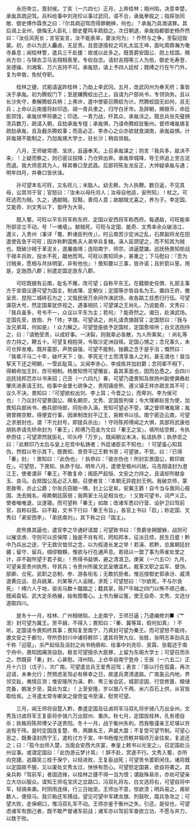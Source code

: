 <!-- { "loadSidebar": true } -->
　　永历帝立，晋封侯。丁亥（一六四七）正月，上奔桂林；梧州陷，决意幸楚，承胤具疏迎驾。兵科给事中刘尧珍以事过武冈，语不合，承胤拳殴之；指挥张同敞、御史傅作霖责之曰：『尔具疏迎驾而得罪朝绅，何也』？承胤乃具酒请罪。其后谒上全州，倨侮无人臣礼；御史瞿鸣丰疏劾之。次日朝退，承胤指都御史杨乔然曰：『汝任风宪长；言官妄言，汝不能表率，要汝何为』！乔然与之争，至裂冠毁裳。初，亦以为武人麤卤，无足责。且尝逐擅权之司礼太监王坤，面叱周鼎瀚为奄寺鼻息；闻桂林警，遣兵三千赴援：故或以此多之。既晋爵安国公、勋上桂国，赐尚方剑；与锦衣卫马吉翔相表里，专权自恣。请封吉翔等三人为伯，御史毛寿登、吴德操、刘湘客、万六吉持不可。承胤怒，请上予四人廷杖；既缚之行在午门外，复为申救，免杖夺职。

　　桂林之捷，式耜请返跸桂林；乃劫上幸武冈。五月，改武冈州为奉天府；事皆决于承胤。初为腾蛟门下；至是嫌腾蛟出己上，自请为户部尚书，专领饷务。且以长沙失守，奏解腾蛟兵柄；上弗许，遣中使密召腾蛟为计。然腾蛟固无如何，且无兵；上命以云南援将赵印选、胡一青兵隶之，归守白牙市。及辞朝，赐银币，命廷臣郊饯，承胤伏甲将袭之；印选、一青力战，歼其众，承胤讳之。既总兵张先璧拥溃兵数万，疏请入朝，且劾承胤专擅；承胤惧，乃请命腾蛟驻衡州。督师堵胤锡复疏劾承胤，且及截杀腾蛟事；而高必正、李赤心之众亦欲就食湖南，承胤益惧。计非胤锡不能制之，乃加胤锡大学士，驻长沙；稍自敛戢。

　　八月，王师破常德、宝庆，且逼奉天。上召承胤谋之；则言『我兵多，敌决不来』！上疑而察之，则已密议投降；乃仓猝出奔。承胤举城降，导王师追上至古泥而退。我大师恶其为人，移其眷口至武昌。后部将陈友龙反正，大帅疑承胤与通；明年四月，并眷口皆伏诛。

　　孙可望本名可旺，又名旺儿；米脂人。幼无赖，为人执鞭。数日返，不见其母，讼其邻于官；官怒曰：『汝未以母托邻人；汝母自他适，安所知』！杖之。可旺逃而为贼。久之，遇献贼。狡黠，善伺人意；故献贼尤喜之，养为子。李定国、艾能奇、刘文秀以下，皆呼为大哥。

　　既入蜀，可旺以平东将军称东府、定国以安西将军称西府。每遇敌，可旺能率所部坚立不动，号「一堵墙」。献贼死，可旺与定国、能奇、文秀率余众破涪江、遵义，入贵州（事详「蜀、黔诸臣列传」）。时云南苦沙定洲之乱，石屏副将龙在田遣使告急于可旺；因诈称黔国焦夫人弟举兵复雠。滇人延颈望之，而不知其为贼也。既破沙贼于革泥关，遂屠曲靖；连陷南宁、师宗，进逼楚雄。巡抚杨畏知拒战于禄丰兵败，投水不死，踞地而骂。可旺以畏知同乡，甚重之；下马慰曰：『吾为讨贼来，愿相与共扶明室，非有他也』！畏知要以三事，皆许诺；且折箭以誓。用是，定迤西八郡；别遣定国定迤东八郡。

　　可旺既据有云南，耻名不雅，改可望；自称平东王。在籍御史任僎、礼部主事方于宣倡议遵可望为国主，制卤簿、定朝仪；定国等亦皆自名为王。置四王府，撤呈贡、昆阳二城砖石为之；又毁民居万余间作演武场，收各路工技悉归行伍。可望谋窃大号，然定国辈犹侪视之，遇事相抗；可望谋之王尚礼，乃说能奇、文秀曰：『我兵虽多，号令不一，众议以平东为主；若何』？能奇然之。诹日，赴演武场。定国先至，放炮、升「帅」字旗。可望诘之，尚礼请责旗鼓官；定国怒曰：『我与汝兄弟耳，何如是』！众力解之。可望登座欲予定国杖，定国愈喧哄；白文选抱持之，曰：『请勉受责，以成好事。一决裂，则我辈必各散，为人所乘矣』！尚礼等亦力持之，鞭五十。可望复相抱哭，令取沙定洲自赎。定国心憾之；念兄事久，未可仓猝发难。既并蛮部，声势益强，可望不能制，独霸之念于是乎沮；慨然曰：『我辈汗马二十年，破坏天下；张、李究无寸土而清享渔人之利，甚无谓也！我当挈天下还之明朝，一雪此耻耳』。又闻李赤心、李成栋并加封爵；念同辈不相下，得朝命加王封，庶可相制。杨畏知愤可望僭妄，喜其革面也，因而怂恿之。会四川巡抚钱邦芑亦以书来招；己丑（一六四九）春，可望乃遣畏知及故扬州副使龚彝赴肇庆进表请王封。给事中金堡七疏争之，贵阳镇皮熊、遵义镇王祥亦疏言其不可；议久不决。畏知曰：『可望欲权出刘、李上耳；今晋之公，而卑刘、李为侯可也』！乃议封可望景国公、赐名朝宗，文秀、定国皆列侯；令大理卿赵昱为使，加畏知兵部尚书、彝兵部侍郎，同衔命入滇。昱知可望必不受，谋之督师堵胤锡；胤锡曾赐空敕，得便宜行事，因承制改封平辽王，易敕书以往。南宁密迩云南，可望之求册封也，谓『不允封号，即提兵杀出』！守将陈邦傅闻之大惧，其部将武康伯胡执恭请先矫命封为「秦王」；邦傅乃范金为文曰「秦王之宝」，填所给空敕，令执恭赍往；可望肃然就臣礼，叩头呼「万岁」。既闻朝议未决，私诘执恭；执恭诳之曰：『此敕印乃太后与皇上在宫中私铸者；外廷诸臣实不知也』！可望虽心知其伪，然假以夸示其下。既畏知、昱赍平辽王敕书至；可望骇，不受。曰：『已得「秦」封』！畏知曰：『此伪也』！执恭曰：『彼亦伪也！所封实景国公，敕印故在』。可望怒，下畏知、执恭于狱。明年八月，遣使至梧州问故。马吉翔请封为澄江王，使者谓非「秦王」不敢复命；阁臣严起恒、文安之力持之，且请却所献金玉、良马。会郧国公高必正入朝，召使者言：『本朝无异姓封王例。我破京师，蒙恩赦宥，亦止公爵；尔张氏窃据一隅，封上公足矣，安冀王爵！自今当与我同心报国、洗去贼名，毋欺朝廷孱弱；我两家士马足相当也』！又致可望书，词严义正。使者唯唯退，议遂寝。而可望称「秦王」如故；改诸军悉曰行营、设护卫曰驾前官，自称曰孤、曰不榖，文书下行曰「秦王令旨」，各官上书曰「启」；称定国、文秀曰「弟安西李」、「弟抚南刘」，其下称之曰「国主」。

　　皮熊畏其逼也，遣官李之华通好请盟；可望致书曰：『贵爵坐拥貔貅，战则可以摧坚虏、守则可以资保障；独是不肖有司，罔知邦本，征派日烦，民生日蹙！黔中乃兵出之途，宁无救灾恤邻之念，以为假道长发之举！若滇、若黔，总属朝廷封疆；留守、留兵，绸缪粮糗，惟欲与行在通声息。若祗以一盟了事为燕雀处堂之计，非不榖所望于君子矣』！熊得书益惧，避之清浪卫。庚寅（一六五○）九月，可望亲至贵州执熊，夺其兵；令贵州所属文武呈缴滥札，裁革文职之监军、督饷、部卿、佥宪，武职之总制、参、游各衔名；无敢抗拒者。惟巡按御史郭承汾、威清道黄应运、总兵姚某、刘某等六人诟贼，求死；可望怒曰：『尔欲死，不与尔良死』！缚六人于地，驱劣马数十蹴踏之；籍其家，陈尸平越之四门以怖不顺己者。既闻袁韬、武大定杀杨展，始有图蜀心。上书为展讼冤，使王自奇、文秀、文选分道取四川。

　　是冬十一月，桂林、广州相继陷，上走南宁，王师日逼；乃遣编修刘■〈艹洍〉封可望为冀王。至平越，不得入；畏知曰：『秦、冀等耳，假何如真』！不听。定国请令畏知终其事；畏知复至南宁，乃真封可望为秦王。而可望怒不能待，邀文安之于都匀，夺所赍封川中诸将敕印；遣其将贺九仪、张胜、张明志率劲兵五千称「迎扈」，杀严起恒及沮封之尚书杨鼎和、给事中刘尧珍、吴霖、张载述于南宁舟中。畏知因痛哭自劾，极言可望擅杀大臣罪，上留为东阁大学士；可望召而杀之。然既获「秦」封，心甚慰。浔州陷，上仓卒自南宁登舟；壬辰（一六五二）正月十六日（戊子），次广南。可望遣总兵王爱秀迎驾；表言：『臣以行在孤露，再次迎请，未奉允行；然预虑圣驾必有移幸之日，故遣兵肃清道路。广南虽云内地，界邻交趾，夷情叵测；惟安隆所为滇、黔、粤三省会区，城郭坚固、行宫修葺、粮储完备，朝发夕至，莫此为宜』！上至安隆，岁以银八千两、米六百石上供，从官皆取给焉。上寻遣太常寺卿吴之俊赍玺书至滇，慰劳可望。

　　三月，闻王师将自楚入黔，奏遣定国及征卤将军冯双礼将步骑八万出全州，文秀及讨卤将军王复臣将步骑六万出叙州、重庆。秋七月，定国拔桂林，孔有德自杀；执叛将陈邦傅父子送贵阳。冬十一月，战于衡州失利，而我敬谨亲王尼堪以穷追殁于阵。是时定国连复楚、粤，两蹶名王，声威大震；不复受可望节制。可望心恶之，既奏请封西宁王，遣检讨方于宣、中书杨惺光赍敕并犒师万金往矣，复追还之；曰：『孤今出师入楚，当面会安西大庆宴，奉皇上敕书以光宠之』。召定国赴沅州议事。或谓定国曰：『此伪游云梦计耳』！辞不赴，赏遂不行。文秀入蜀，亦所向克捷。追蹑吴三桂于保宁，以轻进败，王复臣战死；可望责令罢职闲住。诸将既以定国故不服，又以废处文秀太过，怏怏有怨心。可望怒定国甚，欲自将袭之。其亲兵称「驾前军」者固选锋，以桂林之捷不得一当为恨；谓敌殊易杀，亦劝可望亲立大功以服众。谍知王师屯宝庆之岔路口，冯双礼将左、白文选将右，可望自将中军，轻骑来袭。时阴雨连绵，行三日始至。王师出不意，惊欲溃；明兵易之，甫斩数人，便掠马。我贝勒还军搏战，望见可望中军建龙旗、列鼓吹，麾兵急攻之；可望大败，走保峒口，惟冯双礼军不动。王师亦鉴于衡州之失，引还。是役也，可望虑诸军有图己者，既不敢严督诸军前战；诸军亦以驾前军奋欲立功，不愿与并力，以致于败。

